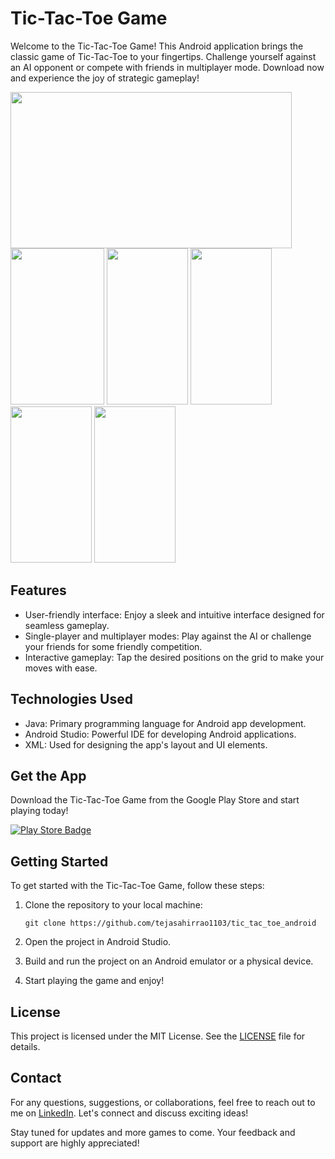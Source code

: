 # Tic-Tac-Toe Game

Welcome to the Tic-Tac-Toe Game! This Android application brings the classic game of Tic-Tac-Toe to your fingertips. Challenge yourself against an AI opponent or compete with friends in multiplayer mode. Download now and experience the joy of strategic gameplay!


<img src="https://play-lh.googleusercontent.com/BCjFmGQIaw30SaUg221TGM7z_-crmGhGmsBWzEVyqZLvpUSeXPOIzOIeUxNAZiGwP7fy=w5120-h2880-rw" width="450" height="250">  <img src="https://play-lh.googleusercontent.com/qwXjijwfOv-sdWn6EHpef9GMDpLFKnAAM-G8rY_Xn08_Z8AcruERqTmcY18LOYsFDmnh=w5120-h2880-rw" width="150" height="250">  <img src="https://play-lh.googleusercontent.com/alqMCiWwFbl3_-S84bTunlNooB7pPVW2vT7VPR3EP2OclBJiPQAgeF7N5Z8ucLQHaPU=w5120-h2880-rw" width="130" height="250">  <img src="https://play-lh.googleusercontent.com/Lfs6erXvih9iZNFopf92dMX8pPgw-F2TnD7_4TECcTRLGjEM1uFRtGqV3OCCEePt6Q=w5120-h2880-rw" width="130" height="250">  <img src="https://play-lh.googleusercontent.com/0QbkiqIN9PCoSUmgHJY7wz_WridHGBWGoLPQfINI7Xg_Jyi5rBBMayDkyCzy57My59c=w5120-h2880-rw" width="130" height="250">  <img src="https://play-lh.googleusercontent.com/vcJZUd5zUtMO46ifyGu81dutwxBElzbmtOStmxKCLEJk8_SvS3VTC1lkMWwkoXsmsR0=w5120-h2880-rw" width="130" height="250">

## Features

- User-friendly interface: Enjoy a sleek and intuitive interface designed for seamless gameplay.
- Single-player and multiplayer modes: Play against the AI or challenge your friends for some friendly competition.
- Interactive gameplay: Tap the desired positions on the grid to make your moves with ease.

## Technologies Used

- Java: Primary programming language for Android app development.
- Android Studio: Powerful IDE for developing Android applications.
- XML: Used for designing the app's layout and UI elements.

## Get the App

Download the Tic-Tac-Toe Game from the Google Play Store and start playing today!

[![Play Store Badge](https://lh3.googleusercontent.com/SnctPmTxZhH89s1b5GMoyhmujcqSVA8p_y9RZw6LCPGAQPCjxZBhJc0Dhbzy0P3lKrGd496VV3Z5nw8youku1PStLQ8xnbl13fO1Y70eJyiRZZRZaA=s0)](https://play.google.com/store/apps/details?id=com.tejraj.oxgame)

## Getting Started

To get started with the Tic-Tac-Toe Game, follow these steps:

1. Clone the repository to your local machine:

    ```
    git clone https://github.com/tejasahirrao1103/tic_tac_toe_android
    ```

2. Open the project in Android Studio.

3. Build and run the project on an Android emulator or a physical device.

4. Start playing the game and enjoy!


## License

This project is licensed under the MIT License. See the [LICENSE](LICENSE) file for details.

## Contact

For any questions, suggestions, or collaborations, feel free to reach out to me on [LinkedIn](https://www.linkedin.com/in/tejasahirrao1103/). Let's connect and discuss exciting ideas!

Stay tuned for updates and more games to come. Your feedback and support are highly appreciated!
